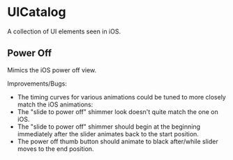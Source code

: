 UICatalog
=========

A collection of UI elements seen in iOS.


Power Off
---------

Mimics the iOS power off view.

Improvements/Bugs:

- The timing curves for various animations could be tuned to more closely match the iOS animations:
- The "slide to power off" shimmer look doesn't quite match the one on iOS.
- The "slide to power off" shimmer should begin at the beginning immediately after the slider animates back to the start position.
- The power off thumb button should animate to black after/while slider moves to the end position.
